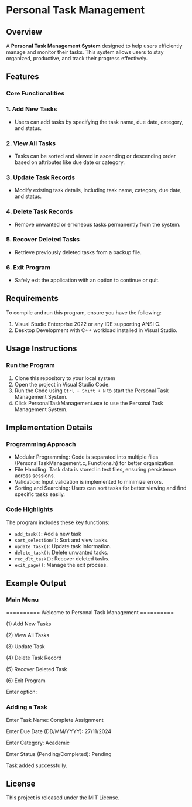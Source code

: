 # Personal Task Management

## Overview
A **Personal Task Management System** designed to help users efficiently manage and monitor their tasks. This system allows users to stay organized, productive, and track their progress effectively.

## Features
### Core Functionalities
### 1. Add New Tasks
- Users can add tasks by specifying the task name, due date, category, and status.

### 2. View All Tasks
- Tasks can be sorted and viewed in ascending or descending order based on attributes like due date or category.

### 3. Update Task Records
- Modify existing task details, including task name, category, due date, and status.

### 4. Delete Task Records
- Remove unwanted or erroneous tasks permanently from the system.

### 5. Recover Deleted Tasks
- Retrieve previously deleted tasks from a backup file.

### 6. Exit Program
- Safely exit the application with an option to continue or quit.

## Requirements
To compile and run this program, ensure you have the following:
1. Visual Studio Enterprise 2022 or any IDE supporting ANSI C.
2. Desktop Development with C++ workload installed in Visual Studio.

## Usage Instructions
### Run the Program
1. Clone this repository to your local system
2. Open the project in Visual Studio Code.
3. Run the Code using `Ctrl + Shift + N` to start the Personal Task Management System.
4. Click PersonalTaskManagement.exe to use the Personal Task Management System.

## Implementation Details
### Programming Approach
- Modular Programming: Code is separated into multiple files (PersonalTaskManagement.c, Functions.h) for better organization.
- File Handling: Task data is stored in text files, ensuring persistence across sessions.
- Validation: Input validation is implemented to minimize errors.
- Sorting and Searching: Users can sort tasks for better viewing and find specific tasks easily.

### Code Highlights
The program includes these key functions:
- `add_task()`: Add a new task
- `sort_selection()`: Sort and view tasks.
- `update_task()`: Update task information.
- `delete_task()`: Delete unwanted tasks.
- `rec_dlt_task()`: Recover deleted tasks.
- `exit_page()`: Manage the exit process.

## Example Output
### Main Menu
========== Welcome to Personal Task Management ==========

(1) Add New Tasks

(2) View All Tasks

(3) Update Task

(4) Delete Task Record

(5) Recover Deleted Task

(6) Exit Program


Enter option: 

### Adding a Task
Enter Task Name: Complete Assignment

Enter Due Date (DD/MM/YYYY): 27/11/2024

Enter Category: Academic

Enter Status (Pending/Completed): Pending

Task added successfully.

## License
This project is released under the MIT License.
